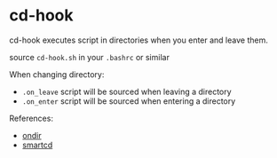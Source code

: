cd-hook
=======

cd-hook executes script in directories when you enter and leave them.

source `cd-hook.sh` in your `.bashrc` or similar

When changing directory:
- `.on_leave` script will be sourced when leaving a directory
- `.on_enter` script will be sourced when entering a directory


References:
- [ondir](https://github.com/alecthomas/ondir)
- [smartcd](https://github.com/cxreg/smartcd)

